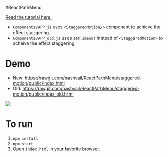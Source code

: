 #ReactPathMenu

[Read the tutorial here.](https://medium.com/@nashvail/a-gentle-introduction-to-react-motion-dc50dd9f2459#.bgck7roe9)

* `Components/APP.js` uses `<StaggeredMotion/>` component to achieve the effect staggering.
* `Components/APP_old.js` uses `setTimeout` instead of `<StaggeredMotion>` to acheive the effect staggering.

Demo
=====

* New: https://rawgit.com/nashvail/ReactPathMenu/staggered-motion/public/index.html
* Old: https://rawgit.com/nashvail/ReactPathMenu/staggered-motion/public/index_old.html

![](http://s1.postimg.org/wgzpb1l27/final_Demo_One.gif)

To run 
======
1. `npm install`
2. `npm start`
3. Open `index.html` in your favorite browser.




